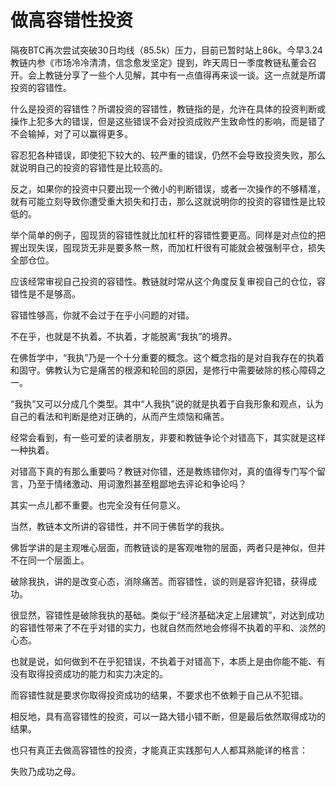 # 做高容错性投资

隔夜BTC再次尝试突破30日均线（85.5k）压力，目前已暂时站上86k。今早3.24教链内参《市场冷冷清清，信念愈发坚定》提到，昨天周日一季度教链私董会召开。会上教链分享了一些个人见解，其中有一点值得再来谈一谈。这一点就是所谓投资的容错性。

什么是投资的容错性？所谓投资的容错性，教链指的是，允许在具体的投资判断或操作上犯多大的错误，但是这些错误不会对投资成败产生致命性的影响，而是错了不会输掉，对了可以赢得更多。

容忍犯各种错误，即使犯下较大的、较严重的错误，仍然不会导致投资失败，那么就说明自己的投资的容错性是比较高的。

反之，如果你的投资中只要出现一个微小的判断错误，或者一次操作的不够精准，就有可能立刻导致你遭受重大损失和打击，那么这就说明你的投资的容错性是比较低的。

举个简单的例子，囤现货的容错性就比加杠杆的容错性要更高。同样是对点位的把握出现失误，囤现货无非是要多熬一熬，而加杠杆很有可能就会被强制平仓，损失全部仓位。

应该经常审视自己投资的容错性。教链就时常从这个角度反复审视自己的仓位，容错性是不是够高。

容错性够高，你就不会过于在乎小问题的对错。

不在乎，也就是不执着。不执着，才能脱离“我执”的境界。

在佛哲学中，“我执”乃是一个十分重要的概念。这个概念指的是对自我存在的执着和固守。佛教认为它是痛苦的根源和轮回的原因，是修行中需要破除的核心障碍之一。

“我执”又可以分成几个类型。其中“人我执”说的就是执着于自我形象和观点，认为自己的看法和判断是绝对正确的，从而产生烦恼和痛苦。

经常会看到，有一些可爱的读者朋友，非要和教链争论个对错高下，其实就是这样一种执着。

对错高下真的有那么重要吗？教链对你错，还是教练错你对，真的值得专门写个留言，乃至于情绪激动、用词激烈甚至粗鄙地去评论和争论吗？

其实一点儿都不重要。也完全没有任何意义。

当然，教链本文所讲的容错性，并不同于佛哲学的我执。

佛哲学讲的是主观唯心层面，而教链谈的是客观唯物的层面，两者只是神似，但并不在同一个层面上。

破除我执，讲的是改变心态，消除痛苦。而容错性，谈的则是容许犯错，获得成功。

很显然，容错性是破除我执的基础。类似于“经济基础决定上层建筑”，对达到成功的容错性带来了不在乎对错的实力，也就自然而然地会修得不执着的平和、淡然的心态。

也就是说，如何做到不在乎犯错误，不执着于对错高下，本质上是由你能不能、有没有取得投资成功的能力和实力决定的。

而容错性就是要求你取得投资成功的结果，不要求也不依赖于自己从不犯错。

相反地，具有高容错性的投资，可以一路大错小错不断，但是最后依然取得成功的结果。

也只有真正去做高容错性的投资，才能真正实践那句人人都耳熟能详的格言：

失败乃成功之母。

